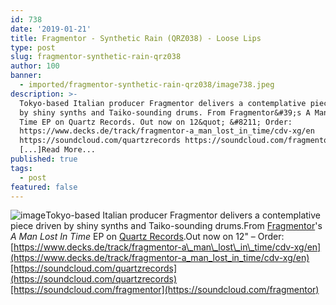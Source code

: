 ```yaml
---
id: 738
date: '2019-01-21'
title: Fragmentor - Synthetic Rain (QRZ038) - Loose Lips
type: post
slug: fragmentor-synthetic-rain-qrz038
author: 100
banner:
  - imported/fragmentor-synthetic-rain-qrz038/image738.jpeg
description: >-
  Tokyo-based Italian producer Fragmentor delivers a contemplative piece driven
  by shiny synths and Taiko-sounding drums. From Fragmentor&#39;s A Man Lost In
  Time EP on Quartz Records. Out now on 12&quot; &#8211; Order:
  https://www.decks.de/track/fragmentor-a_man_lost_in_time/cdv-xg/en
  https://soundcloud.com/quartzrecords https://soundcloud.com/fragmentor
  [...]Read More...
published: true
tags:
  - post
featured: false
---
```

![image](../imported/fragmentor-synthetic-rain-qrz038/image738.jpeg)Tokyo-based Italian producer Fragmentor delivers a contemplative piece driven by shiny synths and Taiko-sounding drums.From [Fragmentor](https://www.residentadvisor.net/dj/fragmentor)'s _A Man Lost In Time_ EP on [Quartz Records](https://quartzrecords.bandcamp.com/).Out now on 12" – Order: [https://www.decks.de/track/fragmentor-a\_man\_lost\_in\_time/cdv-xg/en](https://www.decks.de/track/fragmentor-a_man_lost_in_time/cdv-xg/en)[https://soundcloud.com/quartzrecords](https://soundcloud.com/quartzrecords)[https://soundcloud.com/fragmentor](https://soundcloud.com/fragmentor)